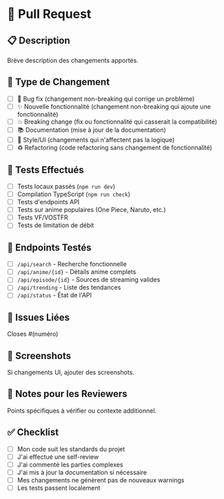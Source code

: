 # 🎌 Pull Request

## 📋 Description
Brève description des changements apportés.

## 🔄 Type de Changement
- [ ] 🐛 Bug fix (changement non-breaking qui corrige un problème)
- [ ] ✨ Nouvelle fonctionnalité (changement non-breaking qui ajoute une fonctionnalité)
- [ ] 💥 Breaking change (fix ou fonctionnalité qui casserait la compatibilité)
- [ ] 📚 Documentation (mise à jour de la documentation)
- [ ] 🎨 Style/UI (changements qui n'affectent pas la logique)
- [ ] ♻️ Refactoring (code refactoring sans changement de fonctionnalité)

## 🧪 Tests Effectués
- [ ] Tests locaux passés (`npm run dev`)
- [ ] Compilation TypeScript (`npm run check`)
- [ ] Tests d'endpoints API
- [ ] Tests sur anime populaires (One Piece, Naruto, etc.)
- [ ] Tests VF/VOSTFR
- [ ] Tests de limitation de débit

## 📱 Endpoints Testés
- [ ] `/api/search` - Recherche fonctionnelle
- [ ] `/api/anime/{id}` - Détails anime complets
- [ ] `/api/episode/{id}` - Sources de streaming valides
- [ ] `/api/trending` - Liste des tendances
- [ ] `/api/status` - État de l'API

## 🔗 Issues Liées
Closes #(numéro)

## 📸 Screenshots
Si changements UI, ajouter des screenshots.

## 📝 Notes pour les Reviewers
Points spécifiques à vérifier ou contexte additionnel.

## ✅ Checklist
- [ ] Mon code suit les standards du projet
- [ ] J'ai effectué une self-review
- [ ] J'ai commenté les parties complexes
- [ ] J'ai mis à jour la documentation si nécessaire
- [ ] Mes changements ne génèrent pas de nouveaux warnings
- [ ] Les tests passent localement